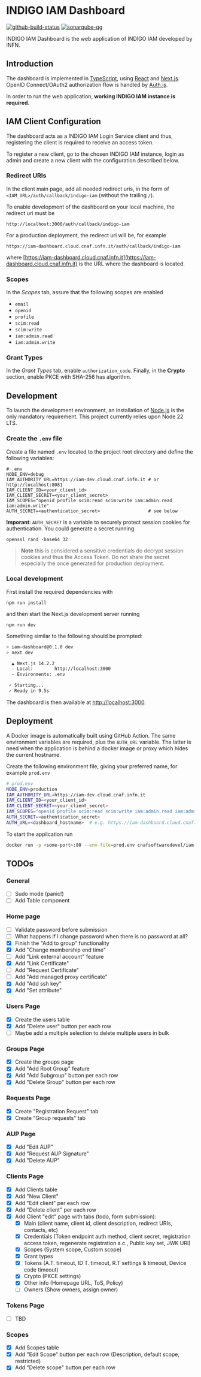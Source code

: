 # INDIGO IAM Dashboard

[![github-build-status](https://github.com/indigo-iam/iam-dashboard/actions/workflows/ci.yaml/badge.svg?branch=main&event=push)](https://github.com/indigo-iam/iam-dashboard/actions/workflows/ci.yaml)
[![sonarqube-qg](https://sonarcloud.io/api/project_badges/measure?project=indigo-iam_iam-dashboard&metric=alert_status)](https://sonarcloud.io/dashboard?id=indigo-iam_iam-dashboard)

INDIGO IAM Dashboard is the web application of INDIGO IAM developed by INFN.

## Introduction

The dashboard is implemented in [TypeScript](https://www.typescriptlang.org),
using [React](https://react.dev) and [Next.js](https://nextjs.org).
OpenID Connect/OAuth2 authorization flow is handled by
[Auth.js](https://authjs.dev).

In order to run the web application, **working INDIGO IAM instance is required**.

## IAM Client Configuration

The dashboard acts as a INDIGO IAM Login Service client and thus, registering
the client is required to receive an access token.

To register a new client, go to the chosen INDIGO IAM instance, login as admin
and create a new client with the configuration described below.

### Redirect URIs

In the client main page, add all needed redirect uris, in the form of
`<IAM_URL>/auth/callback/indigo-iam` (without the trailing `/`).

To enable development of the dashboard on your local machine, the redirect uri
must be

```shell
http://localhost:3000/auth/callback/indigo-iam
```

For a production deployment, the redirect uri will be, for example

```shell
https://iam-dashboard.cloud.cnaf.infn.it/auth/callback/indigo-iam
```

where [https://iam-dashboard.cloud.cnaf.infn.it](https://iam-dashboard.cloud.cnaf.infn.it)
is the URL where the dashboard is located.

### Scopes

In the *Scopes* tab, assure that the following scopes are enabled

- `email`
- `openid`
- `profile`
- `scim:read`
- `scim:write`
- `iam:admin.read`
- `iam:admin.write`

### Grant Types

In the *Grant Types* tab, enable `authorization_code`.
Finally, in the **Crypto** section, enable PKCE with SHA-256 has algorithm.

## Development

To launch the development environment, an installation of
[Node.js](https://nodejs.org/en) is the only mandatory requirement.
This project currently relies upon Node 22 LTS.

### Create the `.env` file

Create a file named `.env` located to the project root directory and define the
following variables:

```shell
# .env
NODE_ENV=debug
IAM_AUTHORITY_URL=https://iam-dev.cloud.cnaf.infn.it # or http://localhost:8081
IAM_CLIENT_ID=<your_client_id>
IAM_CLIENT_SECRET=<your_client_secret>
IAM_SCOPES="openid profile scim:read scim:write iam:admin.read iam:admin.write"
AUTH_SECRET=<authentication_secret>                  # see below
```

**Imporant**: `AUTH_SECRET` is a variable to securely protect session cookies
for authentication. You could generate a secret running

```shell
openssl rand -base64 32
```

> **Note** this is considered a sensitive credentials do decrypt session cookies
> and thus the Access Token. Do not share the secret especially the once
> generated for production deployment.

### Local development

First install the required dependencies with

```shell
npm run install
```

and then start the Next.js development server running

```shell
npm run dev
```

Something similar to the following should be prompted:

```bash
> iam-dashboard@0.1.0 dev
> next dev

  ▲ Next.js 14.2.2
  - Local:        http://localhost:3000
  - Environments: .env

 ✓ Starting...
 ✓ Ready in 9.5s
 ```

The dashboard is then available at [http://localhost:3000](http://localhost:3000).

## Deployment

A Docker image is automatically built using GitHub Action.
The same environment variables are required, plus the `AUTH_URL` variable. The
latter is need when the application is behind a docker image or proxy which
hides the current hostname.

Create the following environment file, giving your preferred name, for example
`prod.env`

```bash
# prod.env
NODE_ENV=production
IAM_AUTHORITY_URL=https://iam-dev.cloud.cnaf.infn.it
IAM_CLIENT_ID=<your_client_id>
IAM_CLIENT_SECRET=<your_client_secret>
IAM_SCOPES="openid profile scim:read scim:write iam:admin.read iam:admin.write"
AUTH_SECRET=<authentication_secret>
AUTH_URL=<dashboard_hostname>  # e.g. https://iam-dashboard.cloud.cnaf.infn.it
```
To start the application run

```bash
docker run -p <some-port>:80 --env-file=prod.env cnafsoftwaredevel/iam-dashboard:latest
```

## TODOs

### General

- [ ] Sudo mode (panic!)
- [ ] Add Table component

### Home page

- [ ] Validate password before submission
- [ ] What happens if I change password when there is no password at all?
- [x] Finish the "Add to group" functionality
- [x] Add "Change membership end time"
- [ ] Add "Link external account" feature
- [x] Add "Link Certificate"
- [ ] Add "Request Certificate"
- [ ] Add "Add managed proxy certificate"
- [x] Add "Add ssh key"
- [x] Add "Set attribute"

### Users Page

- [x] Create the users table
- [x] Add "Delete user" button per each row
- [ ] Maybe add a multiple selection to delete multiple users in bulk

### Groups Page

- [x] Create the groups page
- [x] Add "Add Root Group" feature
- [x] Add "Add Subgroup" button per each row
- [x] Add "Delete Group" button per each row

### Requests Page

- [x] Create "Registration Request" tab
- [X] Create "Group requests" tab

### AUP Page

- [x] Add "Edit AUP"
- [x] Add "Request AUP Signature"
- [x] Add "Delete AUP"

### Clients Page

- [x] Add Clients table
- [x] Add "New Client"
- [x] Add "Edit client" per each row
- [x] Add "Delete client" per each row
- [x] Add Client "edit" page with tabs (todo, form submission):
  - [x] Main (client name, client id, client description, redirect URIs, contacts, etc)
  - [x] Credentials (Token endpoint auth method, client secret, registration access token, regenerate registration a.c., Public key set, JWK URI)
  - [x] Scopes (System scope, Custom scope)
  - [x] Grant types
  - [x] Tokens (A.T. timeout, ID T. timeout, R.T settings & timeout, Device code timeout)
  - [x] Crypto (PKCE settings)
  - [x] Other info (Homepage URL, ToS, Policy)
  - [ ] Owners (Show owners, assign owner)

### Tokens Page

- [ ] TBD

### Scopes

- [x] Add Scopes table
- [x] Add "Edit Scope" button per each row (Description, default scope, restricted)
- [x] Add "Delete scope" button per each row
